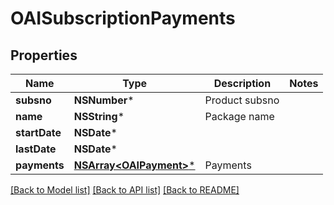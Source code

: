 # OAISubscriptionPayments

## Properties
Name | Type | Description | Notes
------------ | ------------- | ------------- | -------------
**subsno** | **NSNumber*** | Product subsno | 
**name** | **NSString*** | Package name | 
**startDate** | **NSDate*** |  | 
**lastDate** | **NSDate*** |  | 
**payments** | [**NSArray&lt;OAIPayment&gt;***](OAIPayment.md) | Payments | 

[[Back to Model list]](../README.md#documentation-for-models) [[Back to API list]](../README.md#documentation-for-api-endpoints) [[Back to README]](../README.md)


